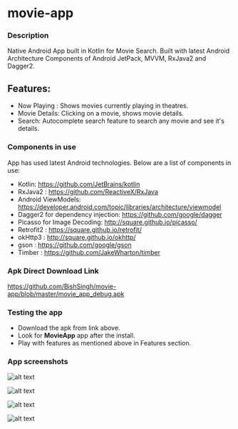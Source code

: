 # movie-app

### Description 
Native Android App built in Kotlin for Movie Search. Built with latest Android Architecture Components of Android JetPack, MVVM, RxJava2 and Dagger2. 

## Features:
- Now Playing : Shows movies currently playing in theatres.
- Movie Details: Clicking on a movie, shows movie details.
- Search: Autocomplete search feature to search any movie and see it's details.

### Components in use

App has used latest Android technologies. Below are a list of components in use:
- Kotlin: https://github.com/JetBrains/kotlin
- RxJava2 : https://github.com/ReactiveX/RxJava
- Android ViewModels: https://developer.android.com/topic/libraries/architecture/viewmodel
- Dagger2 for dependency injection: https://github.com/google/dagger
- Picasso for Image Decoding: http://square.github.io/picasso/
- Retrofit2 : https://square.github.io/retrofit/
- okHttp3 : http://square.github.io/okhttp/
- gson : https://github.com/google/gson
- Timber : https://github.com/JakeWharton/timber


### Apk Direct Download Link

https://github.com/BishSingh/movie-app/blob/master/movie_app_debug.apk

### Testing the app
- Download the apk from link above. 
- Look for **MovieApp** app after the install.
- Play with features as mentioned above in Features section.

### App screenshots

![alt text](https://github.com/BishSingh/movie-app/blob/master/Screenshot_20180929-230219.png)

![alt text](https://github.com/BishSingh/movie-app/blob/master/Screenshot_20180929-230240.png)

![alt text](https://github.com/BishSingh/movie-app/blob/master/Screenshot_20180929-230305.png)

![alt text](https://github.com/BishSingh/movie-app/blob/master/Screenshot_20180929-230356.png)

